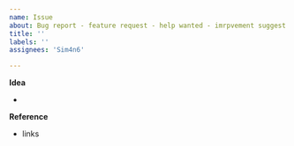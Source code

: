 ```yaml
---
name: Issue
about: Bug report - feature request - help wanted - imrpvement suggest - etc
title: ''
labels: ''
assignees: 'Sim4n6'

---
```


**Idea**

 - 

**Reference**
 
- links
